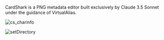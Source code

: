 CardShark is a PNG metadata editor built exclusively by Claude 3.5 Sonnet under the guidance of VirtualAlias.

![cs_charinfo](https://github.com/user-attachments/assets/356830b4-1ee4-441f-92e5-7b52304f7771)

![setDirectory](https://github.com/user-attachments/assets/f80a3c82-e396-4434-a580-c3a1e1275bae)
